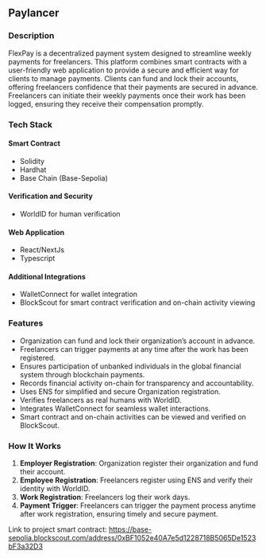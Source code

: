 ## Paylancer

### Description

FlexPay is a decentralized payment system designed to streamline weekly payments for freelancers. This platform combines smart contracts with a user-friendly web application to provide a secure and efficient way for clients to manage payments. Clients can fund and lock their accounts, offering freelancers confidence that their payments are secured in advance. Freelancers can initiate their weekly payments once their work has been logged, ensuring they receive their compensation promptly.

### Tech Stack

#### Smart Contract

- Solidity
- Hardhat
- Base Chain (Base-Sepolia)

#### Verification and Security

- WorldID for human verification

#### Web Application

- React/NextJs
- Typescript

#### Additional Integrations

- WalletConnect for wallet integration
- BlockScout for smart contract verification and on-chain activity viewing

### Features

- Organization can fund and lock their organization’s account in advance.
- Freelancers can trigger payments at any time after the work has been registered.
- Ensures participation of unbanked individuals in the global financial system through blockchain payments.
- Records financial activity on-chain for transparency and accountability.
- Uses ENS for simplified and secure Organization registration.
- Verifies freelancers as real humans with WorldID.
- Integrates WalletConnect for seamless wallet interactions.
- Smart contract and on-chain activities can be viewed and verified on BlockScout.

### How It Works

1. **Employer Registration**: Organization register their organization and fund their account.
2. **Employee Registration**: Freelancers register using ENS and verify their identity with WorldID.
3. **Work Registration**: Freelancers log their work days.
4. **Payment Trigger**: Freelancers can trigger the payment process anytime after work registration, ensuring timely and secure payment.

Link to project smart contract: https://base-sepolia.blockscout.com/address/0xBF1052e40A7e5d1228718B5065De1523bF3a32D3
